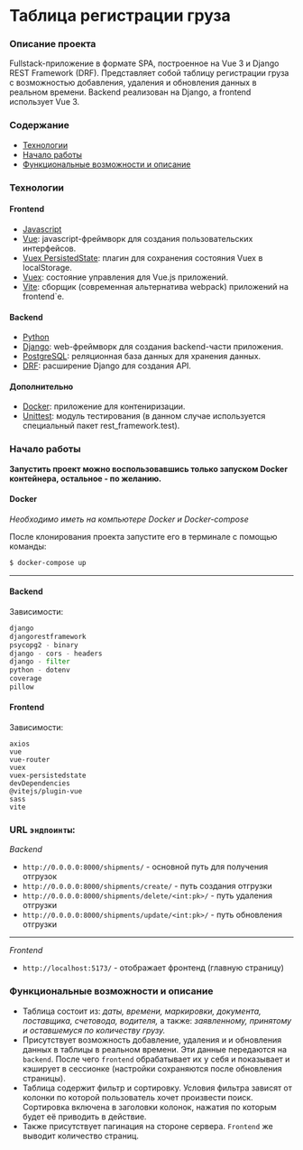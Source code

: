 # Таблица регистрации груза

### Описание проекта

Fullstack-приложение в формате SPA, построенное на Vue 3 и Django REST Framework (DRF). Представляет собой таблицу
регистрации груза с возможностью добавления, удаления и обновления данных в реальном времени. Backend реализован на
Django, а frontend использует Vue 3.

### Содержание

- [Технологии](#технологии)
- [Начало работы](#начало-работы)
- [Функциональные возможности и описание](#функциональные-возможности-и-описание)

### Технологии

#### Frontend

- [Javascript](https://docs.celeryq.dev/en/stable/)
- [Vue](https://vuejs.org/): javascript-фреймворк для создания пользовательских интерфейсов.
- [Vuex PersistedState](https://www.npmjs.com/package/vuex-persistedstate): плагин для сохранения состояния Vuex в
  localStorage.
- [Vuex](https://vuex.vuejs.org/): состояние управления для Vue.js приложений.
- [Vite](https://vite-docs-ru.vercel.app/): сборщик (современная альтернатива webpack)  приложений на frontend`e.

#### Backend

- [Python](https://www.python.org/)
- [Django](https://www.djangoproject.com/): web-фреймворк для создания backend-части приложения.
- [PostgreSQL](https://www.postgresql.org/): реляционная база данных для хранения данных.
- [DRF](https://www.django-rest-framework.org/): расширение Django для создания API.

#### Дополнительно

- [Docker](https://www.docker.com/): приложение для контениризации.
- [Unittest](https://docs.python.org/3/library/unittest.html): модуль тестирования (в данном случае используется
  специальный
  пакет rest_framework.test).

### Начало работы

**Запустить проект можно воспользовавшись только запуском Docker контейнера, остальное - по желанию.**

#### Docker

*Необходимо иметь на компьютере Docker и Docker-compose*

После клонирования проекта запустите его в терминале с помощью команды:

```sh
$ docker-compose up
```

---

#### Backend

Зависимости:

```python
django
djangorestframework
psycopg2 - binary
django - cors - headers
django - filter
python - dotenv
coverage
pillow
```

#### Frontend

Зависимости:

```vue
axios
vue
vue-router
vuex
vuex-persistedstate
devDependencies
@vitejs/plugin-vue
sass
vite
```

### URL `эндпоинты`:

_Backend_

* `http://0.0.0.0:8000/shipments/` - основной путь для получения отгрузок
* `http://0.0.0.0:8000/shipments/create/` - путь создания отгрузки
* `http://0.0.0.0:8000/shipments/delete/<int:pk>/` - путь удаления отгрузки
* `http://0.0.0.0:8000/shipments/update/<int:pk>/` - путь обновления отгрузки

---
_Frontend_

* `http://localhost:5173/` - отображает фронтенд (главную страницу)

### Функциональные возможности и описание

* Таблица состоит из: _даты, времени, маркировки, документа, поставщика, счетовода, водителя,_ а также: _заявленному,
  принятому и оставшемуся по количеству грузу._
* Присутствует возможность добавление, удаления и и обновления данных в таблицы в реальном времени. Эти данные
  передаются на `backend`. После чего `frontend` обрабатывает их у себя и показывает и кэширует в сессионке (настройки
  сохраняются после обновления страницы).
* Таблица содержит фильтр и сортировку. Условия фильтра зависят от колонки по которой пользователь хочет произвести
  поиск. Сортировка включена в заголовки колонок, нажатия по которым будет её приводить в действие.
* Также присутствует пагинация на стороне сервера. `Frontend` же выводит количество страниц.